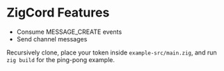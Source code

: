 # ZigCord Features
- Consume MESSAGE_CREATE events
- Send channel messages

Recursively clone, place your token inside `example-src/main.zig`, and run `zig build` for the ping-pong example.
